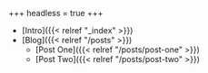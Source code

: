 +++
headless = true
+++

- [Intro]({{< relref "_index" >}})
- [Blog]({{< relref "/posts" >}})
  - [Post One]({{< relref "/posts/post-one" >}})
  - [Post Two]({{< relref "/posts/post-two" >}})
